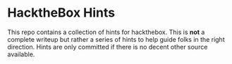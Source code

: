 # HacktheBox Hints

This repo contains a collection of hints for hackthebox. This is **not** a complete writeup but rather a series of hints to help guide folks in the right direction.
Hints are only committed if there is no decent other source available.